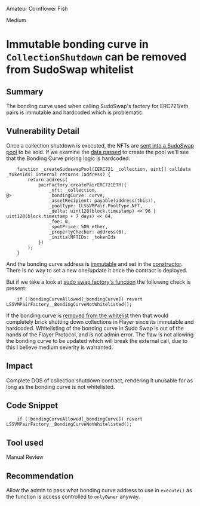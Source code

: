 Amateur Cornflower Fish

Medium

# Immutable bonding curve in `CollectionShutdown` can be removed from SudoSwap whitelist

## Summary
The bonding curve used when calling SudoSwap's factory for ERC721/eth pairs is immutable and hardcoded which is problematic.
## Vulnerability Detail
Once a collection shutdown is executed, the NFTs are [sent into a SudoSwap pool](https://github.com/sherlock-audit/2024-08-flayer/blob/0ec252cf9ef0f3470191dcf8318f6835f5ef688c/flayer/src/contracts/utils/CollectionShutdown.sol#L263) to be sold. If we examine the [data passed](https://github.com/sherlock-audit/2024-08-flayer/blob/0ec252cf9ef0f3470191dcf8318f6835f5ef688c/flayer/src/contracts/utils/CollectionShutdown.sol#L478-L492) to create the pool we'll see that the Bonding Curve pricing logic is hardcoded:

```solidity
    function _createSudoswapPool(IERC721 _collection, uint[] calldata _tokenIds) internal returns (address) {
        return address(
            pairFactory.createPairERC721ETH({
                _nft: _collection,
@>              _bondingCurve: curve,
                _assetRecipient: payable(address(this)),
                _poolType: ILSSVMPair.PoolType.NFT,
                _delta: uint128(block.timestamp) << 96 | uint128(block.timestamp + 7 days) << 64,
                _fee: 0,
                _spotPrice: 500 ether,
                _propertyChecker: address(0),
                _initialNFTIDs: _tokenIds
            })
        );
    }
```

And the bonding curve address is [immutable](https://github.com/sherlock-audit/2024-08-flayer/blob/0ec252cf9ef0f3470191dcf8318f6835f5ef688c/flayer/src/contracts/utils/CollectionShutdown.sol#L78) and set in the [constructor](https://github.com/sherlock-audit/2024-08-flayer/blob/0ec252cf9ef0f3470191dcf8318f6835f5ef688c/flayer/src/contracts/utils/CollectionShutdown.sol#L106). There is no way to set a new one/update it once the contract is deployed.

But if we take a look at [sudo swap factory's function](https://github.com/sudoswap/lssvm2/blob/1b18945b6c8f3e74052ffae0385bd2640d167e81/src/LSSVMPairFactory.sol#L135-L158) the following check is present:

```solidity
    if (!bondingCurveAllowed[_bondingCurve]) revert LSSVMPairFactory__BondingCurveNotWhitelisted();
```

If the bonding curve is [removed from the whitelist](https://github.com/sudoswap/lssvm2/blob/1b18945b6c8f3e74052ffae0385bd2640d167e81/src/LSSVMPairFactory.sol#L453-L461) then that would completely brick shutting down collections in Flayer since its immutable and hardcoded. Whitelisting of the bonding curve in Sudo Swap is out of the hands of the Flayer Protocol, and is not admin error. The flaw is not allowing the bonding curve to be updated which will break the external call, due to this I believe medium severity is warranted.
## Impact
Complete DOS of collection shutdown contract, rendering it unusable for as long as the bonding curve is not whitelisted.
## Code Snippet
```solidity
    if (!bondingCurveAllowed[_bondingCurve]) revert LSSVMPairFactory__BondingCurveNotWhitelisted();
```
## Tool used
Manual Review

## Recommendation
Allow the admin to pass what bonding curve address to use in `execute()` as the function is access controlled to `onlyOwner` anyway.